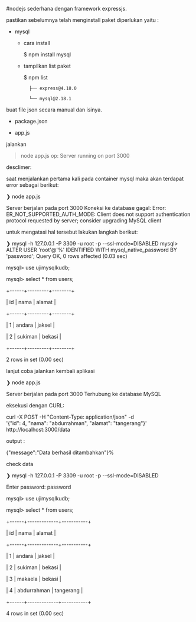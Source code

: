 #nodejs sederhana dengan framework expressjs.

pastikan sebelumnya telah menginstall paket diperlukan yaitu :

- mysql

    - cara install

        $ npm install mysql

    - tampilkan list paket
    
        $ npm list
  
            ├── express@4.18.0
        
            └── mysql@2.18.1


buat file json secara manual dan isinya.

- package.json

- app.js



jalankan

> node app.js
    op:
    Server running on port 3000






desclimer:

saat menjalankan pertama kali pada container mysql maka akan terdapat error sebagai berikut:

❯ node app.js



Server berjalan pada port 3000
Koneksi ke database gagal:  Error: ER_NOT_SUPPORTED_AUTH_MODE: Client does not support authentication protocol requested by server; consider upgrading MySQL client


untuk mengatasi hal tersebut lakukan langkah berikut:



❯ mysql -h 127.0.0.1 -P 3309 -u root -p --ssl-mode=DISABLED
mysql> ALTER USER 'root'@'%' IDENTIFIED WITH mysql_native_password BY 'password';
Query OK, 0 rows affected (0.03 sec)



mysql> use ujimysqlkudb;

mysql> select * from users;

+------+---------+--------+

| id   | nama    | alamat |

+------+---------+--------+

|    1 | andara  | jaksel |

|    2 | sukiman | bekasi |

+------+---------+--------+

2 rows in set (0.00 sec)




lanjut coba jalankan kembali aplikasi

❯ node app.js

Server berjalan pada port 3000
Terhubung ke database MySQL

eksekusi dengan CURL:

curl -X POST -H "Content-Type: application/json" -d \
'{"id": 4, "nama": "abdurrahman", "alamat": "tangerang"}' \
http://localhost:3000/data




output :

{"message":"Data berhasil ditambahkan"}%





check data

❯ mysql -h 127.0.0.1 -P 3309 -u root -p --ssl-mode=DISABLED

Enter password: password

mysql> use ujimysqlkudb;

mysql> select * from users;

+------+-------------+-----------+

| id   | nama        | alamat    |

+------+-------------+-----------+

|    1 | andara      | jaksel    |

|    2 | sukiman     | bekasi    |

|    3 | makaela     | bekasi    |

|    4 | abdurrahman | tangerang |

+------+-------------+-----------+

4 rows in set (0.00 sec)

